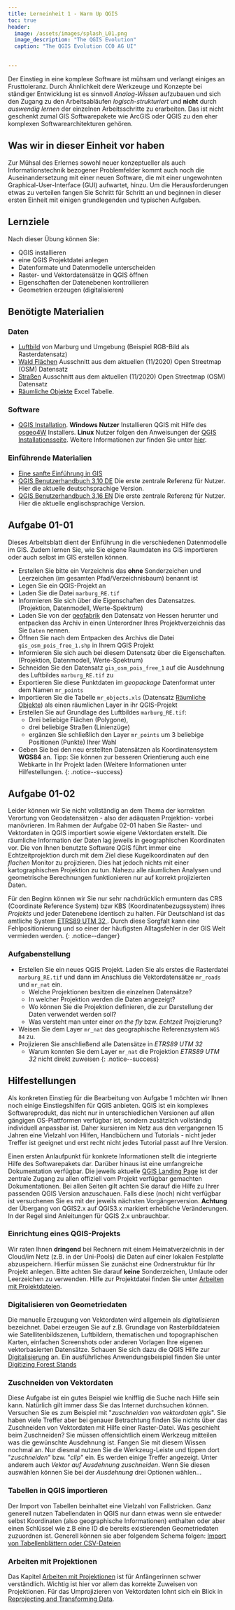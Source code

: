 ```yaml
---
title: Lerneinheit 1 - Warm Up QGIS
toc: true
header:
  image: /assets/images/splash_L01.png
  image_description: "The QGIS Evolution"
  caption: "The QGIS Evolution CC0 AG UI"
  

---
```

Der Einstieg in eine komplexe Software ist mühsam und verlangt einiges an Frusttoleranz. Durch Ähnlichkeit dere Werkzeuge und Konzepte bei ständiger Entwicklung ist es sinnvoll *Analog-Wissen* aufzubauen und sich den Zugang zu den Arbeitsabläufen *logisch-strukturiert* und **nicht** durch *auswendig lernen* der einzelnen Arbeitsschritte zu erarbeiten. Das ist nicht geschenkt zumal GIS Softwarepakete wie ArcGIS oder QGIS zu den eher komplexen Softwarearchitekturen gehören.
<!--more-->
## Was wir in dieser Einheit vor haben
Zur Mühsal des Erlernes sowohl neuer konzeptueller als auch Informationstechnik bezogener Problemfelder kommt auch noch die Auseinandersetzung mit einer neuen Software, die mit einer ungewohnten Graphical-User-Interface (GUI) aufwartet, hinzu. Um die Herausforderungen etwas zu verteilen fangen Sie Schritt für Schritt an und beginnen in dieser ersten Einheit mit einigen grundlegenden und typischen Aufgaben.  

## Lernziele 

Nach dieser Übung können Sie:
  *  QGIS installieren
  *  eine QGIS Projektdatei anlegen
  *  Datenformate und Datenmodelle unterscheiden
  *  Raster- und Vektordatensätze in QGIS öffnen
  *  Eigenschaften der Datenebenen kontrollieren
  *  Geometrien erzeugen (digitalisieren)


## Benötigte Materialien

### Daten
  * [Luftbild](https://raw.githubusercontent.com/gisma-courses/bsc-gi-2021/master/docs/assets/data/marburg_RE.tif) von Marburg und Umgebung (Beispiel RGB-Bild als Rasterdatensatz)
  * [Wald Flächen](https://raw.githubusercontent.com/gisma-courses/bsc-gi-2021/master/docs/assets/data/mr_nat.zip) Ausschnitt aus dem aktuellen (11/2020) Open Streetmap (OSM) Datensatz
  * [Straßen](https://raw.githubusercontent.com/gisma-courses/bsc-gi-2021/master/docs/assets/data/mr_roads.zip) Ausschnitt aus dem aktuellen (11/2020) Open Streetmap (OSM) Datensatz
  * [Räumliche Objekte](https://raw.githubusercontent.com/gisma-courses/bsc-gi-2021/master/docs/assets/data/mr_objects.xls) Excel Tabelle.

### Software
  * [QGIS Installation](https://www.qgis.org/de/site/forusers/alldownloads.html). **Windows Nutzer** Installieren QGIS mit Hilfe des [osgeo4W](http://download.osgeo.org/osgeo4w/osgeo4w-setup-x86_64.exe) Installers. **Linux** Nutzer folgen den Anweisungen der [QGIS Installationsseite](https://www.qgis.org/de/site/forusers/alldownloads.html#linux). Weitere Informationen zur finden Sie unter  [hier](https://r-spatial.github.io/link2GI/articles/link2GI6.html).

### Einführende Materialien
  * [Eine sanfte Einführung in GIS](https://docs.qgis.org/3.10/de/docs/gentle_gis_introduction/index.html)
  * [QGIS Benutzerhandbuch 3.10 DE](https://docs.qgis.org/3.10/de/docs/user_manual/index.html) Die erste zentrale Referenz für Nutzer. Hier die aktuelle deutschsprachige Version. 
  * [QGIS Benutzerhandbuch 3.16 EN](https://docs.qgis.org/3.16/en/docs/user_manual/index.html) Die erste zentrale Referenz für Nutzer. Hier die aktuelle englischsprachige Version. 
  


## Aufgabe 01-01

Dieses Arbeitsblatt dient der Einführung in die verschiedenen Datenmodelle im GIS. Zudem lernen Sie, wie Sie eigene Raumdaten ins GIS importieren oder auch selbst im GIS erstellen können.

  * Erstellen Sie bitte ein Verzeichnis das **ohne** Sonderzeichen und Leerzeichen (im gesamten Pfad/Verzeichnisbaum) benannt ist
  * Legen Sie ein QGIS-Projekt an
  * Laden Sie die Datei `marburg_RE.tif` 
  * Informieren Sie sich über die Eigenschaften des Datensatzes. (Projektion, Datenmodell, Werte-Spektrum)
  * Laden Sie von der [geofabrik](http://download.geofabrik.de/) den Datensatz von Hessen herunter und entpacken das Archiv in einen Unterordner Ihres Projektverzeichnis das Sie `Daten` nennen.
  * Öffnen Sie nach dem Entpacken des Archivs die Datei `gis_osm_pois_free_1.shp` in Ihrem QGIS Projekt
  * Informieren Sie sich auch bei diesem Datensatz über die Eigenschaften. (Projektion, Datenmodell, Werte-Spektrum)
  * Schneiden Sie den Datensatz `gis_osm_pois_free_1` auf die Ausdehnung des Luftbildes `marburg_RE.tif` zu 
  * Exportieren Sie diese Punktdaten im *geopackage* Datenformat unter dem Namen `mr_points`
  * Importieren Sie die Tabelle `mr_objects.xls` (Datensatz [Räumliche Objekte](https://raw.githubusercontent.com/gisma-courses/bsc-gi-2021/master/docs/assets/data/mr_objects.xls)) als einen räumlichen Layer in ihr QGIS-Projekt
  * Erstellen Sie auf Grundlage des Luftbildes `marburg_RE.tif`:
      * Drei beliebige Flächen (Polygone), 
      * drei beliebige Straßen (Linienzüge) 
      * ergänzen Sie schließlich den Layer `mr_points` um 3 beliebige Positionen (Punkte) Ihrer Wahl
  * Geben Sie bei den neu erstellten Datensätzen als Koordinatensystem **WGS84** an. Tipp: Sie können zur besseren Orientierung auch eine Webkarte in Ihr Projekt laden (Weitere Informationen unter Hilfestellungen.
{: .notice--success}



## Aufgabe 01-02 

Leider können wir Sie nicht vollständig an dem Thema der korrekten Verortung von Geodatensätzen - also der adäquaten Projektion- vorbei manövrieren. Im Rahmen der Aufgabe 02-01 haben Sie Raster- und Vektordaten in QGIS importiert sowie eigene Vektordaten erstellt. Die räumliche Information der Daten lag jeweils in geographischen Koordinaten vor. Die von Ihnen benutzte Software QGIS führt immer eine Echtzeitprojektion durch mit dem Ziel diese Kugelkoordinaten auf den *flachen* Monitor zu projizieren. Dies hat jedoch nichts mit einer kartographischen Projektion zu tun. Nahezu alle räumlichen Analysen und geometrische Berechnungen funktionieren nur auf korrekt projizierten Daten.

Für den Beginn können wir Sie nur sehr nachdrücklich ermuntern das CRS (Coordinate Reference System) bzw KBS (Koordinatenbezugssystem) ihres *Projekts* und jeder Datenebene identisch zu halten. Für Deutschland ist das amtliche System [ETRS89 UTM 32 ](https://epsg.io/25832). Durch diese Sorgfalt kann eine Fehlpositionierung und so einer der häufigsten Alltagsfehler in der GIS Welt vermieden werden.
{: .notice--danger}

### Aufgabenstellung
* Erstellen Sie ein neues QGIS Projekt. Laden Sie als erstes die Rasterdatei `marburg_RE.tif` und dann im Anschluss die Vektordatensätze `mr_roads` und `mr_nat` ein.
   * Welche Projektionen besitzen die einzelnen Datensätze?
   * In welcher Projektion werden die Daten angezeigt? 
   * Wo können Sie die Projektion definieren, die zur Darstellung der Daten verwendet werden soll?
   * Was versteht man unter einer *on the fly* bzw. *Echtzeit* Projizierung?
* Weisen Sie dem Layer `mr_nat` das geographische Referenzsystem `WGS 84` zu. 
* Projizieren Sie anschließend alle Datensätze in *ETRS89 UTM 32* 
   * Warum konnten Sie dem Layer `mr_nat` die Projektion *ETRS89 UTM 32* nicht direkt zuweisen
{: .notice--success}

## Hilfestellungen

Als konkreten Einstieg für die Bearbeitung von Aufgabe 1 möchten wir Ihnen noch einige Einstiegshilfen für QGIS anbieten. QGIS ist ein komplexes Softwareprodukt, das nicht nur in  unterschiedlichen Versionen auf allen gängigen OS-Plattformen verfügbar ist, sondern zusätzlich vollständig individuell anpassbar ist. Daher kursieren im Netz aus den vergangenen 15 Jahren eine Vielzahl von Hilfen, Handbüchern und Tutorials - nicht jeder Treffer ist geeignet und erst recht nicht jedes Tutorial passt auf Ihre Version.

Einen ersten Anlaufpunkt für konkrete Informationen stellt die integrierte Hilfe des Softwarepakets dar. Darüber hinaus ist eine umfangreiche Dokumentation verfügbar. Die jeweils aktuelle [QGIS Landing Page](https://www.qgis.org/de/site/forusers/index.html) ist der zentrale Zugang zu allen offiziell vom Projekt verfügbar gemachten Dokumentationen. Bei allen Seiten gilt achten Sie darauf die Hilfe zu Ihrer passenden QGIS Version anzuschauen. Falls diese (noch) nicht verfügbar ist versuchenen Sie es mit der jeweils nächsten Vorgängerversion. **Achtung** der Übergang von QGIS2.x auf QGIS3.x markiert erhebliche Veränderungen. In der Regel sind Anleitungen für QGIS  2.x unbrauchbar. 


### Einrichtung eines QGIS-Projekts 

Wir raten Ihnen **dringend** bei Rechnern mit einem Heimatverzeichnis in der Cloud/im Netz (z.B. in der Uni-Pools) die Daten auf einer lokalen Festplatte abzuspeichern.  Hierfür müssen Sie zunächst eine Ordnerstruktur für Ihr Projekt anlegen. Bitte achten Sie darauf **keine** Sonderzeichen, Umlaute oder Leerzeichen zu verwenden. Hilfe zur Projektdatei finden Sie unter [Arbeiten mit Projektdateien](https://docs.qgis.org/3.10/de/docs/user_manual/introduction/project_files.html).

### Digitalisieren von Geometriedaten

Die manuelle Erzeugung von Vektordaten wird allgemein als *digitalisieren* bezeichnet. Dabei erzeugen Sie auf z.B. Grundlage von Rasterbilddateien wie Satellitenbildszenen, Luftbildern, thematischen und topographischen Karten, einfachen Screenshots oder anderen Vorlagen Ihre eigenen vektorbasierten Datensätze. Schauen Sie sich dazu die QGIS Hilfe zur  [Digitalisierung](https://docs.qgis.org/3.10/de/docs/user_manual/working_with_vector/editing_geometry_attributes.html) an. Ein ausführliches Anwendungsbeispiel finden Sie unter [Digitizing Forest Stands](https://docs.qgis.org/3.10/en/docs/training_manual/forestry/stands_digitazing.html)

### Zuschneiden von Vektordaten 
Diese Aufgabe ist ein gutes Beispiel wie knifflig die Suche nach Hilfe sein kann. Natürlich gilt immer dass Sie das Internet durchsuchen können. Versuchen Sie es zum Beispiel mit "*zuschneiden von vektordaten qgis*". Sie haben viele Treffer aber bei genauer Betrachtung finden Sie nichts über das Zuschneiden von Vektordaten mit Hilfe einer Raster-Datei. Was geschieht beim Zuschneiden? Sie müssen offensichtlich einem Werkzeug mitteilen was die gewünschte Ausdehnung ist. Fangen Sie mit diesem Wissen nochmal an. Nur diesmal nutzen Sie die Werkzeug-Leiste und tippen dort "*zuschneiden*" bzw. "*clip*" ein. Es werden einige Treffer angezeigt. Unter anderem auch *Vektor auf Ausdehnung zuschneiden*. Wenn Sie diesen auswählen können Sie bei der *Ausdehnung* drei Optionen wählen...

###  Tabellen in QGIS importieren
Der Import von Tabellen beinhaltet eine Vielzahl von Fallstricken. Ganz generell nutzen Tabellendaten in QGIS nur dann etwas wenn sie entweder selbst Koordinaten (also geographische Informationen) enthalten oder aber einen Schlüssel wie z.B eine ID die bereits existierenden Geometriedaten zuzuordnen ist. Generell können sie aber folgendem Schema folgen:
[Import von Tabellenblättern oder CSV-Dateien](http://www.qgistutorials.com/de/docs/3/importing_spreadsheets_csv.html)

### Arbeiten mit Projektionen
Das Kapitel 
[Arbeiten mit Projektionen](https://docs.qgis.org/3.10/de/docs/user_manual/working_with_projections/working_with_projections.html) ist für Anfängerinnen schwer verständlich. Wichtig ist hier vor allem das korrekte Zuweisen von Projektionen. Für das Umprojizieren von Vektordaten lohnt sich ein Blick in [Reprojecting and Transforming Data](https://docs.qgis.org/3.10/de/docs/training_manual/vector_analysis/reproject_transform.html).